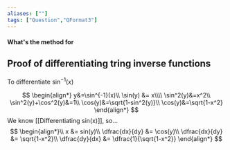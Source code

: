 ```yaml
---
aliases: [""]
tags: ["Question","QFormat3"]
---
```


#### What's the method for
## Proof of differentiating tring inverse functions

To differentiate $\sin^{-1}(x)$

$$ 
\begin{align*}
	y&=\sin^{-1}(x)\\
\sin(y) &= x\\\\
\sin^2(y)&=x^2\\
\sin^2(y)+\cos^2(y)&=1\\
\cos(y)&=\sqrt{1-sin^2(y)}\\
\cos(y)&=\sqrt{1-x^2}
\end{align*}
$$
We know [[Differentiating sin(x)]], so...
$$
\begin{align*}\\
x &= sin(y)\\
\dfrac{dx}{dy} &= \cos(y)\\
\dfrac{dx}{dy} &= \sqrt{1-x^2}\\
\dfrac{dy}{dx} &= \dfrac{1}{\sqrt{1-x^2}}
\end{align*}
$$
